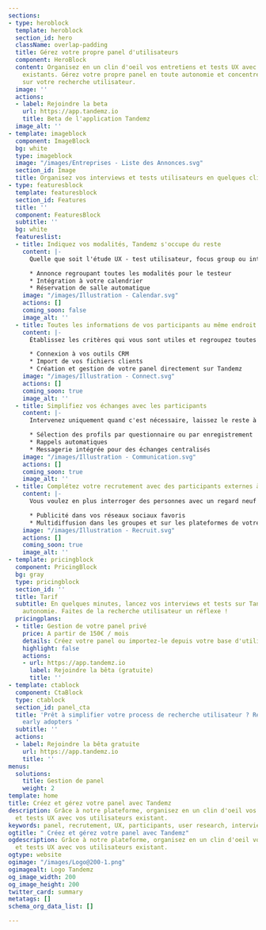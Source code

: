 ```yaml
---
sections:
- type: heroblock
  template: heroblock
  section_id: hero
  className: overlap-padding
  title: Gérez votre propre panel d'utilisateurs
  component: HeroBlock
  content: Organisez en un clin d'oeil vos entretiens et tests UX avec vos utilisateurs
    existants. Gérez votre propre panel en toute autonomie et concentrez-vous enfin
    sur votre recherche utilisateur.
  image: ''
  actions:
  - label: Rejoindre la beta
    url: https://app.tandemz.io
    title: Beta de l'application Tandemz
  image_alt: ''
- template: imageblock
  component: ImageBlock
  bg: white
  type: imageblock
  image: "/images/Entreprises - Liste des Annonces.svg"
  section_id: Image
  title: Organisez vos interviews et tests utilisateurs en quelques clics
- type: featuresblock
  template: featuresblock
  section_id: Features
  title: ''
  component: FeaturesBlock
  subtitle: ''
  bg: white
  featureslist:
  - title: Indiquez vos modalités, Tandemz s'occupe du reste
    content: |-
      Quelle que soit l'étude UX - test utilisateur, focus group ou interview - finis les explications et les allers-retours pour décider d'un rendez-vous. Laissez vos participants choisir parmi vos disponibilités.

      * Annonce regroupant toutes les modalités pour le testeur
      * Intégration à votre calendrier
      * Réservation de salle automatique
    image: "/images/Illustration - Calendar.svg"
    actions: []
    coming_soon: false
    image_alt: ''
  - title: Toutes les informations de vos participants au même endroit
    content: |-
      Établissez les critères qui vous sont utiles et regroupez toutes les informations de vos utilisateurs sur Tandemz, quelle que soit leur source. Partagez votre panel avec toute votre équipe UX.

      * Connexion à vos outils CRM
      * Import de vos fichiers clients
      * Création et gestion de votre panel directement sur Tandemz
    image: "/images/Illustration - Connect.svg"
    actions: []
    coming_soon: true
    image_alt: ''
  - title: Simplifiez vos échanges avec les participants
    content: |-
      Intervenez uniquement quand c'est nécessaire, laissez le reste à Tandemz !

      * Sélection des profils par questionnaire ou par enregistrement
      * Rappels automatiques
      * Messagerie intégrée pour des échanges centralisés
    image: "/images/Illustration - Communication.svg"
    actions: []
    coming_soon: true
    image_alt: ''
  - title: Complétez votre recrutement avec des participants externes à votre panel
    content: |-
      Vous voulez en plus interroger des personnes avec un regard neuf sur votre produit ? Tandemz complète votre recrutement en ciblant vos utilisateurs potentiels là où ils se trouvent :

      * Publicité dans vos réseaux sociaux favoris
      * Multidiffusion dans les groupes et sur les plateformes de votre choix
    image: "/images/Illustration - Recruit.svg"
    actions: []
    coming_soon: true
    image_alt: ''
- template: pricingblock
  component: PricingBlock
  bg: gray
  type: pricingblock
  section_id: ''
  title: Tarif
  subtitle: En quelques minutes, lancez vos interviews et tests sur Tandemz en toute
    autonomie. Faites de la recherche utilisateur un réflexe !
  pricingplans:
  - title: Gestion de votre panel privé
    price: A partir de 150€ / mois
    details: Créez votre panel ou importez-le depuis votre base d'utilisateurs existante.
    highlight: false
    actions:
    - url: https://app.tandemz.io
      label: Rejoindre la bêta (gratuite)
      title: ''
- template: ctablock
  component: CtaBlock
  type: ctablock
  section_id: panel_cta
  title: 'Prêt à simplifier votre process de recherche utilisateur ? Rejoignez nos
    early adopters '
  subtitle: ''
  actions:
  - label: Rejoindre la bêta gratuite
    url: https://app.tandemz.io
    title: ''
menus:
  solutions:
    title: Gestion de panel
    weight: 2
template: home
title: Créez et gérez votre panel avec Tandemz
description: Grâce à notre plateforme, organisez en un clin d'oeil vos entretiens
  et tests UX avec vos utilisateurs existant.
keywords: panel, recrutement, UX, participants, user research, interviews, tests utilisateurs
ogtitle: " Créez et gérez votre panel avec Tandemz"
ogdescription: Grâce à notre plateforme, organisez en un clin d'oeil vos entretiens
  et tests UX avec vos utilisateurs existant.
ogtype: website
ogimage: "/images/Logo@200-1.png"
ogimagealt: Logo Tandemz
og_image_width: 200
og_image_height: 200
twitter_card: summary
metatags: []
schema_org_data_list: []

---
```

